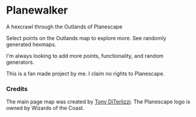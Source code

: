 # Planewalker
A hexcrawl through the Outlands of Planescape

Select points on the Outlands map to explore more. See randomly generated hexmaps. 

I'm always looking to add more points, functionality, and random generators.

This is a fan made project by me. I claim no rights to Planescape.

### Credits
The main page map was created by [Tony DiTerlizzi](https://diterlizzi.com/). The Planescape logo is owned by Wizards of the Coast.
